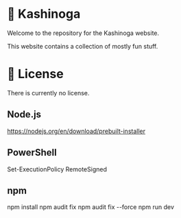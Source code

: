 # 💖 Kashinoga

Welcome to the repository for the Kashinoga website.

This website contains a collection of mostly fun stuff.

# 🪪 License 

There is currently no license.

## Node.js
https://nodejs.org/en/download/prebuilt-installer

## PowerShell

Set-ExecutionPolicy RemoteSigned 

## npm

npm install
npm audit fix
npm audit fix --force
npm run dev